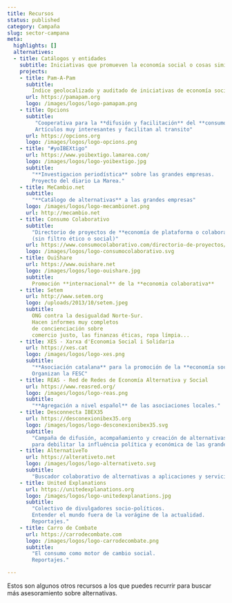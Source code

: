 ```yaml
---
title: Recursos
status: published
category: Campaña
slug: sector-campana
meta:
  highlights: []
  alternatives:
  - title: Catálogos y entidades
    subtitle: Iniciativas que promueven la economía social o cosas similares
    projects:
    - title: Pam-A-Pam
      subtitle:
        Índice geolocalizado y auditado de iniciativas de economía social en Cataluña. (Promovido por la XES)"
      url: https://pamapam.org
      logo: /images/logos/logo-pamapam.png
    - title: Opcions
      subtitle:
         "Cooperativa para la **difusión y facilitación** del **consumo consciente**.
         Artículos muy interesantes y facilitan al transito"
      url: https://opcions.org
      logo: /images/logos/logo-opcions.png
    - title: "#yoIBEXtigo"
      url: https://www.yoibextigo.lamarea.com/
      logo: /images/logos/logo-yoibextigo.jpg
      subtitle:
        "**Investigacion periodística** sobre las grandes empresas.
        Proyecto del diario La Marea."
    - title: MeCambio.net
      subtitle:
        "**Catálogo de alternativas** a las grandes empresas"
      logo: /images/logos/logo-mecambionet.png
      url: http://mecambio.net
    - title: Consumo Colaborativo
      subtitle:
        "Directorio de proyectos de **economía de plataforma o colaborativa**
        (sin filtro ético o social)"
      url: https://www.consumocolaborativo.com/directorio-de-proyectos/
      logo: /images/logos/logo-consumocolaborativo.svg
    - title: OuiShare
      url: https://www.ouishare.net
      logo: /images/logos/logo-ouishare.jpg
      subtitle:
        Promoción **internacional** de la **economia colaborativa**
    - title: Setem
      url: http://www.setem.org
      logo: /uploads/2013/10/setem.jpeg
      subtitle:
        ONG contra la desigualdad Norte-Sur.
        Hacen informes muy completos
        de concienciación sobre
        comercio justo, las finanzas éticas, ropa límpia...
    - title: XES - Xarxa d'Economia Social i Solidaria
      url: https://xes.cat
      logo: /images/logos/logo-xes.png
      subtitle:
        "**Asociación catalana** para la promoción de la **economía social**.
        Organizan la FESC"
    - title: REAS - Red de Redes de Economía Alternativa y Social
      url: https://www.reasred.org/
      logo: /images/logos/logo-reas.png
      subtitle:
        "**Agregación a nivel español** de las asociaciones locales."
    - title: Desconnecta IBEX35
      url: https://desconexionibex35.org
      logo: /images/logos/logo-desconexionibex35.svg
      subtitle:
        "Campaña de difusión, acompañamiento y creación de alternativas
        para debilitar la influéncia política y económica de las grandes empresas."
    - title: AlternativeTo
      url: https://alterativeto.net
      logo: /images/logos/logo-alternativeto.svg
      subtitle:
        "Buscador colaborativo de alternativas a aplicaciones y servicios online"
    - title: United Explanations
      url: https://unitedexplanations.org
      logo: /images/logos/logo-unitedexplanations.jpg
      subtitle:
        "Colectivo de divulgadores socio-políticos.
		Entender el mundo fuera de la vorágine de la actualidad.
        Reportajes."
    - title: Carro de Combate
      url: https://carrodecombate.com
      logo: /images/logos/logo-carrodecombate.png
      subtitle:
        "El consumo como motor de cambio social.
        Reportajes."

---
```


Estos son algunos otros recursos a los que puedes recurrir para buscar más asesoramiento sobre alternativas.



